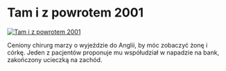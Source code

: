 Tam i z powrotem 2001 
=============
[![Tam i z powrotem 2001 ](http://vidos.pl/images/player.gif)](http://vidos.pl/tam-i-z-powrotem-2001)

 Ceniony chirurg marzy o wyjeździe do Anglii, by móc zobaczyć żonę i córkę. Jeden z pacjentów proponuje mu współudział w napadzie na bank, zakończony ucieczką na zachód.
